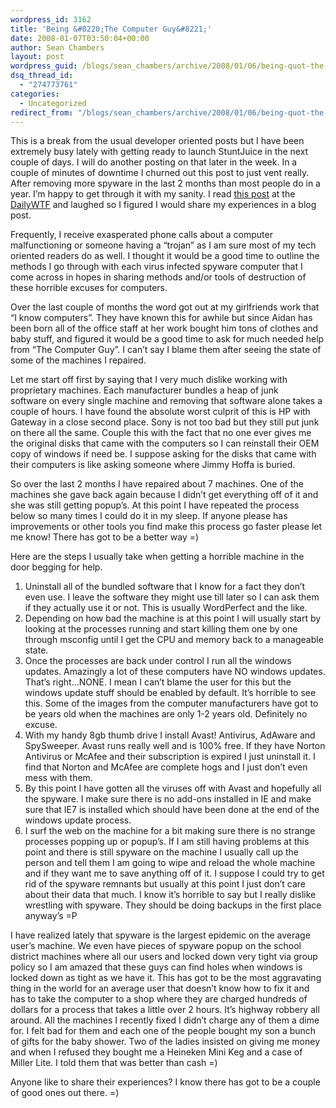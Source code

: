 ```yaml
---
wordpress_id: 3162
title: 'Being &#8220;The Computer Guy&#8221;'
date: 2008-01-07T03:50:04+00:00
author: Sean Chambers
layout: post
wordpress_guid: /blogs/sean_chambers/archive/2008/01/06/being-quot-the-computer-guy-quot.aspx
dsq_thread_id:
  - "274773761"
categories:
  - Uncategorized
redirect_from: "/blogs/sean_chambers/archive/2008/01/06/being-quot-the-computer-guy-quot.aspx/"
---
```

This is a break from the usual developer oriented posts but I have been extremely busy lately with getting ready to launch StuntJuice in the next couple of days. I will do another posting on that later in the week. In a couple of minutes of downtime I churned out this post to just vent really. After removing more spyware in the last 2 months than most people do in a year. I&#8217;m happy to get through it with my sanity. I read <a href="http://thedailywtf.com/Articles/Could-You-Explain-Programming-Please.aspx" target="_blank">this post</a> at the <a href="http://thedailywtf.com/" target="_blank">DailyWTF</a> and laughed so I figured I would share my experiences in a blog post.

Frequently,&nbsp;I receive exasperated phone calls about a computer malfunctioning or someone having a &#8220;trojan&#8221; as I am sure most of my&nbsp;tech oriented readers do as well.&nbsp;I thought it would be a good time to outline the methods I go through with each virus infected spyware computer that I come across in hopes in sharing methods and/or tools of destruction of these horrible excuses for computers.

Over the last couple of months the word got out at my girlfriends work that &#8220;I know computers&#8221;. They have known this for awhile but since Aidan has been born all of the office staff at her work bought him tons of clothes and baby stuff,&nbsp;and figured it would be a good time to ask for much needed help from &#8220;The Computer Guy&#8221;. I can&#8217;t say I blame them after seeing the state of some of the machines I repaired.

Let me start off first by saying that I very much dislike working with proprietary machines. Each manufacturer bundles&nbsp;a heap of junk software&nbsp;on every single machine and removing that software alone takes a couple of hours. I have found the absolute worst culprit of this is HP with Gateway in a close second place. Sony is not too bad but they still put junk on there all the same.&nbsp;Couple this with the fact that no one ever gives me the original disks that came with the computers so I can reinstall their OEM copy of windows if need be. I suppose asking for the disks that came with their computers is like asking someone where Jimmy Hoffa is buried.

So over the last 2 months I have repaired about 7 machines. One of the machines she gave back again because I didn&#8217;t get everything off of it and she was still getting popup&#8217;s. At this point I have repeated the process below so many times I could do it in my sleep. If anyone please has improvements or other tools you find make this process go faster please let me know! There has got to be a better way =)

Here are the steps I usually take when getting a horrible machine in the door begging for help.

  1. Uninstall all of the bundled software that I know for a fact they don&#8217;t even use. I leave the software they might use till later so I can ask them if they actually use it or not. This is usually WordPerfect and the like.
  2. Depending on how bad the machine is at this point I will usually start by looking at the processes running and start killing them one by one through msconfig until I get the CPU and memory back to a manageable state.
  3. Once the processes are back under control I run all the windows updates. Amazingly a lot of these computers have NO windows updates. That&#8217;s right&#8230;NONE. I mean I can&#8217;t blame the user for this but the windows update stuff should be enabled by default. It&#8217;s horrible to see this. Some of the images from the computer manufacturers have got to be years old when the machines are only 1-2 years old. Definitely no excuse.
  4. With my handy 8gb thumb drive I install Avast! Antivirus, AdAware and SpySweeper. Avast runs really well and is 100% free. If they have Norton Antivirus or McAfee and their subscription is expired I just uninstall it. I find that Norton and McAfee are complete hogs and I just don&#8217;t even mess with them.
  5. By this point I have gotten all the viruses off with Avast and hopefully all the spyware. I make sure there is no add-ons installed in IE and make sure that IE7 is installed which should have been done at the end of the windows update process.
  6. I surf the web on the machine for a bit making sure there is no strange processes popping up or popup&#8217;s. If I am still having problems at this point and there is still spyware on the machine I usually call up the person and tell them I am going to wipe and reload the whole machine and if they want me to save anything off of it. I suppose I could try to get rid of the spyware remnants but usually at this point I just don&#8217;t care about their data that much. I know it&#8217;s horrible to say but I really dislike wrestling with spyware. They should be doing backups in the first place anyway&#8217;s =P

I have realized lately that spyware is the largest epidemic on the average user&#8217;s machine. We even have pieces of spyware popup on the school district machines where all our users and locked down very tight via group policy so I am amazed that these guys can find holes when windows is locked down as tight as we have it. This has got to be the most aggravating thing in the world for an average user that doesn&#8217;t know how to fix it and has to take the computer to a shop where they are charged hundreds of dollars for a process that takes a little over 2 hours. It&#8217;s highway robbery all around. All the machines I recently fixed I didn&#8217;t charge any of them a dime for. I felt bad for them and each one of the people bought my son a bunch of gifts for the baby shower. Two of the ladies insisted on giving me money and when I refused they bought me a Heineken Mini Keg and a case of Miller Lite. I told them that was better than cash =)

Anyone like to share their experiences? I know there has got to be a couple of good ones out there. =)